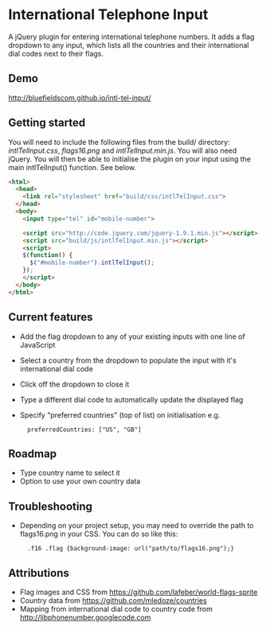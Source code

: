 # International Telephone Input
A jQuery plugin for entering international telephone numbers. It adds a flag dropdown to any input, which lists all the countries and their international dial codes next to their flags.

## Demo
http://bluefieldscom.github.io/intl-tel-input/

## Getting started
You will need to include the following files from the build/ directory: *intlTelInput.css*, *flags16.png* and *intlTelInput.min.js*. You will also need jQuery. You will then be able to initialise the plugin on your input using the main intlTelInput() function. See below.
```html
<html>
  <head>
    <link rel="stylesheet" href="build/css/intlTelInput.css">
  </head>
  <body>
    <input type="tel" id="mobile-number">

    <script src="http://code.jquery.com/jquery-1.9.1.min.js"></script>
    <script src="build/js/intlTelInput.min.js"></script>
    <script>
    $(function() {
      $("#mobile-number").intlTelInput();
    });
    </script>
  </body>
</html>
```

## Current features
* Add the flag dropdown to any of your existing inputs with one line of JavaScript
* Select a country from the dropdown to populate the input with it's international dial code
* Click off the dropdown to close it
* Type a different dial code to automatically update the displayed flag
* Specify "preferred countries" (top of list) on initialisation e.g.

        preferredCountries: ["US", "GB"]

## Roadmap
* Type country name to select it
* Option to use your own country data

## Troubleshooting
* Depending on your project setup, you may need to override the path to flags16.png in your CSS. You can do so like this:

        .f16 .flag {background-image: url("path/to/flags16.png");}

## Attributions
* Flag images and CSS from https://github.com/lafeber/world-flags-sprite
* Country data from https://github.com/mledoze/countries
* Mapping from international dial code to country code from http://libphonenumber.googlecode.com